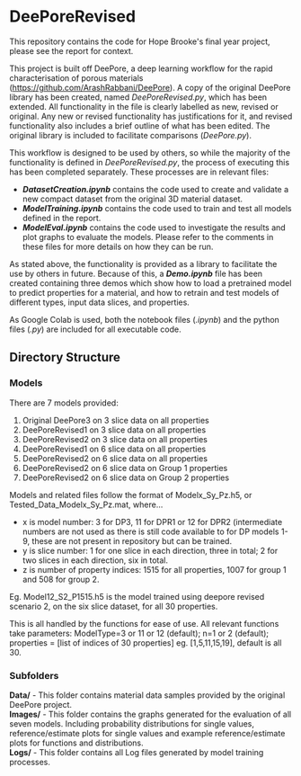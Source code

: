 # DeePoreRevised

This repository contains the code for Hope Brooke's final year project, please see the report for context.

This project is built off DeePore, a deep learning workflow for the rapid characterisation of porous materials (https://github.com/ArashRabbani/DeePore). A copy of the original DeePore library has been created, named _DeePoreRevised.py_, which has been extended. All functionality in the file is clearly labelled as new, revised or original. Any new or revised functionality has justifications for it, and revised functionality also includes a brief outline of what has been edited. The original library is included to facilitate comparisons (_DeePore.py_).  

This workflow is designed to be used by others, so while the majority of the functionality is defined in _DeePoreRevised.py_, the process of executing this has been completed separately. These processes are in relevant files:
- **_DatasetCreation.ipynb_** contains the code used to create and validate a new compact dataset from the original 3D material dataset.
- **_ModelTraining.ipynb_** contains the code used to train and test all models defined in the report.
- **_ModelEval.ipynb_** contains the code used to investigate the results and plot graphs to evaluate the models.
Please refer to the comments in these files for more details on how they can be run.

As stated above, the functionality is provided as a library to facilitate the use by others in future. Because of this, a **_Demo.ipynb_** file has been created containing three demos which show how to load a pretrained model to predict properties for a material, and how to retrain and test models of different types, input data slices, and properties.

As Google Colab is used, both the notebook files (_.ipynb_) and the python files (_.py_) are included for all executable code.


## Directory Structure  

### Models
There are 7 models provided:
1. Original DeePore3 on 3 slice data on all properties
2. DeePoreRevised1 on 3 slice data on all properties
3. DeePoreRevised2 on 3 slice data on all properties
4. DeePoreRevised1 on 6 slice data on all properties
5. DeePoreRevised2 on 6 slice data on all properties
6. DeePoreRevised2 on 6 slice data on Group 1 properties
7. DeePoreRevised2 on 6 slice data on Group 2 properties

Models and related files follow the format of Modelx_Sy_Pz.h5, or Tested_Data_Modelx_Sy_Pz.mat, where...
- x is model number: 3 for DP3, 11 for DPR1 or 12 for DPR2 (intermediate numbers are not used as there is still code available to for DP models 1-9, these are not present in repository but can be trained.
- y is slice number: 1 for one slice in each direction, three in total; 2 for two slices in each direction, six in total.
- z is number of property indices: 1515 for all properties, 1007 for group 1 and 508 for group 2.

Eg. Model12_S2_P1515.h5 is the model trained using deepore revised scenario 2, on the six slice dataset, for all 30 properties.

This is all handled by the functions for ease of use. All relevant functions take parameters: ModelType=3 or 11 or 12 (default); n=1 or 2 (default); properties = [list of indices of 30 properties] eg. [1,5,11,15,19], default is all 30.

### Subfolders
**Data/** - This folder contains material data samples provided by the original DeePore project.  
**Images/** - This folder contains the graphs generated for the evaluation of all seven models. Including probability distributions for single values, reference/estimate plots for single values and example reference/estimate plots for functions and distributions.  
**Logs/** - This folder contains all Log files generated by model training processes.

